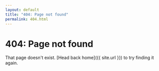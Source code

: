 ```yaml
---
layout: default
title: "404: Page not found"
permalink: 404.html
---
```


# 404: Page not found
That page doesn't exist. [Head back home]({{ site.url }}) to try finding it again.

